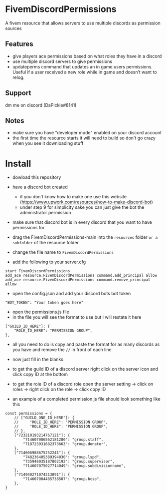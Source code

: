 # FivemDiscordPermissions
A fivem resource that allows servers to use multiple discords as permission sources

## Features
- give players ace permissions based on what roles they have in a discord
- use multiple discord servers to give permissions
- updateperms command that updates an in game users permissions. 
Useful if a user received a new role while in game and doesn’t want to relog.

## Support
dm me on discord (DaPickle#8141)

## Notes
- make sure you have "developer mode" enabled on your discord account
- the first time the resource starts it will need to build so don't go crazy when you see it downloading stuff

# Install
- dowload this repository

- have a discord bot created
    - if you don't know how to make one use this website (https://www.upwork.com/resources/how-to-make-discord-bot)
    - under step 9 for simplicity sake you can just give the bot the administrator permission

- make sure that discord bot is in every discord that you want to have permissions for
- drag the FivemDiscordPermissions-main into the `resources` folder `or a subfolder` of the resource folder
- change the file name to `FivemDiscordPermissions`
- add the following to your server.cfg
```
start FivemDiscordPermissions
add_ace resource.FivemDiscordPermissions command.add_principal allow
add_ace resource.FivemDiscordPermissions command.remove_principal allow
```
- open the config.json and add your discord bots bot token
```
"BOT_TOKEN": "Your token goes here"
```

- open the permissions.js file 
- in the file you will see the format to use but I will restate it here
```
["GUILD_ID_HERE"]: {
    "ROLE_ID_HERE": "PERMISSION GROUP",
},
```
- all you need to do is copy and paste the format for as many discords as you have and remove the `//` in front of each line
- now just fill in the blanks
- to get the guild ID of a discord server right click on the server icon and click copy ID at the bottom
- to get the role ID of a discord role open the server setting -> click on roles -> right click on the role -> click copy ID

- an example of a completed permission.js file should look something like this
```
const permissions = {
    // ["GUILD_ONE_ID_HERE"]: {
    //     "ROLE_ID_HERE": "PERMISSION GROUP",
    //     "ROLE_ID_HERE": "PERMISSION GROUP",
    // },
    ["723210193214767121"]: {
        "714607086562181280": "group.staff",
        "718723931682373663": "group.donator",
    },
    ["714606988675252241"]: {
        "748236405389394030": "group.lspd",
        "735948035187802192": "group.supervisor",
        "714607075027714049": "group.subdivisionname",
    },
    ["714940271074213891"]: {
        "714607084485738507": "group.bcso",
    },
}
```
